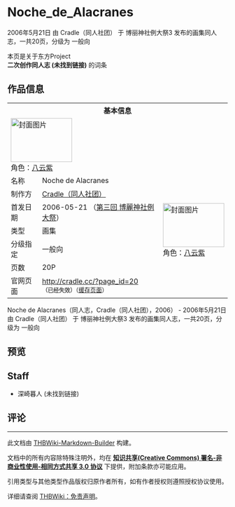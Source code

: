 # Noche_de_Alacranes

<!-- source html: G:\repos\THBWiki-Markdown-Builder\THBWikiMarkdown\Temp\main\4\49\ns0%3ANoche_de_Alacranes.html -->

2006年5月21日 由 Cradle（同人社团） 于 博丽神社例大祭3 发布的画集同人志，一共20页，分级为 一般向

本页是关于东方Project  
 **二次创作同人志 (未找到链接)** 的词条
## 作品信息

<table><tbody><tr><th colspan="3">基本信息</th></tr><tr><td class="cover-artwork-mobile" colspan="2"><a href="./文件-Noche_de_Alacranes封面.jpg.md" class="image" title="封面图片"><img alt="封面图片" src="https://upload.thwiki.cc/thumb/c/c9/Noche_de_Alacranes%E5%B0%81%E9%9D%A2.jpg/140px-Noche_de_Alacranes%E5%B0%81%E9%9D%A2.jpg" decoding="async" loading="lazy" width="140" height="100" srcset="https://upload.thwiki.cc/thumb/c/c9/Noche_de_Alacranes%E5%B0%81%E9%9D%A2.jpg/210px-Noche_de_Alacranes%E5%B0%81%E9%9D%A2.jpg 1.5x, https://upload.thwiki.cc/thumb/c/c9/Noche_de_Alacranes%E5%B0%81%E9%9D%A2.jpg/280px-Noche_de_Alacranes%E5%B0%81%E9%9D%A2.jpg 2x" data-file-width="700" data-file-height="500"></a><div class="cover-char">角色：<a href="./八云紫.md" title="八云紫">八云紫</a></div></td>
</tr><tr><td class="label">名称</td><td colspan="2"> Noche de Alacranes </td></tr><tr><td class="label">制作方</td><td><a href="./Cradle（同人社团）.md" title="Cradle（同人社团）">Cradle（同人社团）</a></td><td class="cover-artwork" rowspan="5" style="min-width:140px;"><a href="./文件-Noche_de_Alacranes封面.jpg.md" class="image" title="封面图片"><img alt="封面图片" src="https://upload.thwiki.cc/thumb/c/c9/Noche_de_Alacranes%E5%B0%81%E9%9D%A2.jpg/140px-Noche_de_Alacranes%E5%B0%81%E9%9D%A2.jpg" decoding="async" loading="lazy" width="140" height="100" srcset="https://upload.thwiki.cc/thumb/c/c9/Noche_de_Alacranes%E5%B0%81%E9%9D%A2.jpg/210px-Noche_de_Alacranes%E5%B0%81%E9%9D%A2.jpg 1.5x, https://upload.thwiki.cc/thumb/c/c9/Noche_de_Alacranes%E5%B0%81%E9%9D%A2.jpg/280px-Noche_de_Alacranes%E5%B0%81%E9%9D%A2.jpg 2x" data-file-width="700" data-file-height="500"></a><div class="cover-char">角色：<a href="./八云紫.md" title="八云紫">八云紫</a></div></td>
</tr><tr><td class="label">首发日期</td><td>2006-05-21&#160;（<a href="/展会作品列表?e=%E5%8D%9A%E4%B8%BD%E7%A5%9E%E7%A4%BE%E4%BE%8B%E5%A4%A7%E7%A5%AD%233">第三回 博麗神社例大祭</a>）</td></tr><tr><td class="label">类型</td><td>画集</td></tr><tr><td class="label">分级指定</td><td>一般向</td></tr><tr><td class="label">页数</td><td>20P</td></tr>
<tr><td class="label">官网页面</td><td colspan="2"><a rel="nofollow" class="external free" href="http://cradle.cc/?page_id=20">http://cradle.cc/?page_id=20</a><br><span style="font-family: sans-serif; cursor: default; color:#555; font-size: 0.8em; bottom: 0.1em; font-weight: bold;" title="连接到已经失效网页">（已经失效）</span><small>（<a rel="nofollow" class="external text" href="https://web.archive.org/web/20070827082638/http://cradle.cc/?page_id=20">缓存页面</a>）</small></td></tr></tbody></table>

Noche de Alacranes（同人志，Cradle（同人社团），2006） - 2006年5月21日 由 Cradle（同人社团） 于 博丽神社例大祭3 发布的画集同人志，一共20页，分级为 一般向
## 预览
## Staff
- 深崎暮人 (未找到链接)

## 评论




---

此文档由 [THBWiki-Markdown-Builder](https://github.com/Delsin-Yu/THBWiki-Markdown-Builder) 构建。

文档中的所有内容除特殊注明外，均在 [**知识共享(Creative Commons) 署名-非商业性使用-相同方式共享 3.0 协议**](https://creativecommons.org/licenses/by-sa/3.0/deed.zh-hans) 下提供，附加条款亦可能应用。

引用类型与其他类型作品版权归原作者所有，如有作者授权则遵照授权协议使用。

详细请查阅 [THBWiki：免责声明](https://thbwiki.cc/THBWiki:%E5%85%8D%E8%B4%A3%E5%A3%B0%E6%98%8E)。

